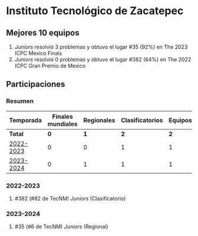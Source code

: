 # Instituto Tecnológico de Zacatepec

## Mejores 10 equipos

1. _Juniors_ resolvió 3 problemas y obtuvo el lugar #35 (92%) en The 2023 ICPC Mexico Finals
1. _Juniors_ resolvió 0 problemas y obtuvo el lugar #382 (64%) en The 2022 ICPC Gran Premio de Mexico

## Participaciones

### Resumen

| Temporada | Finales mundiales | Regionales | Clasificatorios | Equipos |
| --- | --- | --- | --- | --- |
| **Total** | **0** | **1** | **2** | **2** |
| [2022-2023](#2022-2023) | 0 | 0 | 1 | 1 |
| [2023-2024](#2023-2024) | 0 | 1 | 1 | 1 |

### 2022-2023

1. #382 (#82 de TecNM) _Juniors_ (Clasificatorio)

### 2023-2024

1. #35 (#6 de TecNM) _Juniors_ (Regional)



